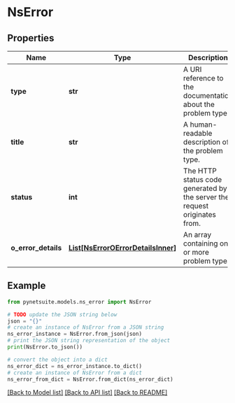 # NsError


## Properties

Name | Type | Description | Notes
------------ | ------------- | ------------- | -------------
**type** | **str** | A URI reference to the documentation about the problem type. | [optional] [readonly] 
**title** | **str** | A human-readable description of the problem type. | [optional] [readonly] 
**status** | **int** | The HTTP status code generated by the server the request originates from. | [optional] [readonly] 
**o_error_details** | [**List[NsErrorOErrorDetailsInner]**](NsErrorOErrorDetailsInner.md) | An array containing one or more problem types. | [optional] [readonly] 

## Example

```python
from pynetsuite.models.ns_error import NsError

# TODO update the JSON string below
json = "{}"
# create an instance of NsError from a JSON string
ns_error_instance = NsError.from_json(json)
# print the JSON string representation of the object
print(NsError.to_json())

# convert the object into a dict
ns_error_dict = ns_error_instance.to_dict()
# create an instance of NsError from a dict
ns_error_from_dict = NsError.from_dict(ns_error_dict)
```
[[Back to Model list]](../README.md#documentation-for-models) [[Back to API list]](../README.md#documentation-for-api-endpoints) [[Back to README]](../README.md)



